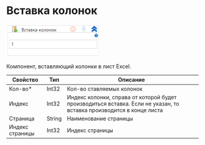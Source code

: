 # Вставка колонок

![](<../../../.gitbook/assets/image (424).png>)

Компонент, вставляющий колонки в лист Excel.

| Свойство        | Тип    | Описание                                                                                                             |
| --------------- | ------ | -------------------------------------------------------------------------------------------------------------------- |
| Кол-во\*        | Int32  | Кол-во ставляемых колонок                                                                                            |
| Индекс          | Int32  | Индекс колонки, справа от которой будет производиться вставка. Если не указан, то вставка производится в конце листа |
| Страница        | String | Наименование страницы                                                                                                |
| Индекс страницы | Int32  | Индекс страницы                                                                                                      |
